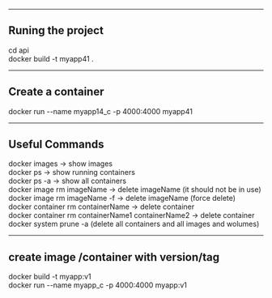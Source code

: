 -----------------------------------------------------------
Runing the project
-----------------------------------------------------------
cd api  <br/>
docker build -t myapp41 . <br/>

-------------------------------------------------------------
Create a container
-------------------------------------------------------------
docker run --name myapp14_c -p 4000:4000 myapp41  <br/>

-------------------------------------------------------------
Useful Commands
-------------------------------------------------------------
docker images  -> show images  <br/>
docker ps -> show running containers  <br/>
docker ps -a -> show all containers  <br/>
docker image rm imageName -> delete imageName (it should not be in use)  <br/>
docker image rm imageName -f -> delete imageName (force delete)  <br/>
docker container rm containerName  -> delete container <br/>
docker container rm containerName1 containerName2 -> delete container <br/>
docker system prune -a (delete all containers and all images and wolumes)  <br/>


---------------------------------------------------------------
create image /container with version/tag
---------------------------------------------------------------
docker build -t myapp:v1  <br/>
docker run --name myapp_c -p 4000:4000 myapp:v1  <br/>
